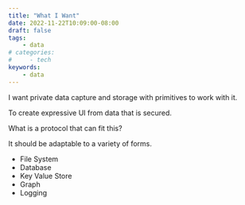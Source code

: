 ```yaml
---
title: "What I Want"
date: 2022-11-22T10:09:00-08:00
draft: false
tags:
    - data
# categories:
#     - tech
keywords:
    - data
---
```


I want private data capture and storage with primitives to work with it.

To create expressive UI from data that is secured.

What is a protocol that can fit this?

It should be adaptable to a variety of forms.

* File System
* Database
* Key Value Store
* Graph
* Logging